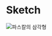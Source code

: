 # Sketch

![파스칼의 삼각형](https://user-images.githubusercontent.com/79366855/108725234-84811500-7569-11eb-8ad8-b3bf0eb435ce.jpg)

